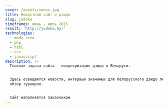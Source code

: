 ```yaml
---
cover: /assets/venus.jpg
title: Новостной сайт о дзюдо
slug: judoka
timeframes: июнь - июль 2015
result: 'http://judoka.by/'
technologies:
  - modx revo
  - php
  - html
  - css
  - javascript
description: >-
  Главная задача сайта - популяризация дзюдо в Беларуси.


  Здесь освещаются новости, интервью значимых для белорусского дзюдо людей,
  обзор турниров.


  Сайт наполняется заказчиком
---
```


